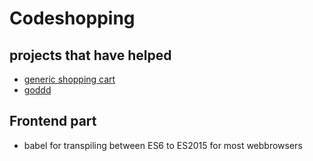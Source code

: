 # Codeshopping

## projects that have helped 

* [generic shopping cart](https://github.com/fernandez14/go-cart)
* [goddd](https://github.com/marcusolsson/goddd/blob/master/main.go)

## Frontend part

* babel for transpiling between ES6 to ES2015 for most webbrowsers
